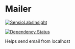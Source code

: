 Mailer
======
[![SensioLabsInsight](https://insight.sensiolabs.com/projects/3351692a-d5b8-4c5b-988c-bf583f39664e/mini.png)](https://insight.sensiolabs.com/projects/3351692a-d5b8-4c5b-988c-bf583f39664e)

[![Dependency Status](https://www.versioneye.com/user/projects/54d39e383ca084953100028b/badge.svg?style=flat)](https://www.versioneye.com/user/projects/54d39e383ca084953100028b)

Helps send email from localhost